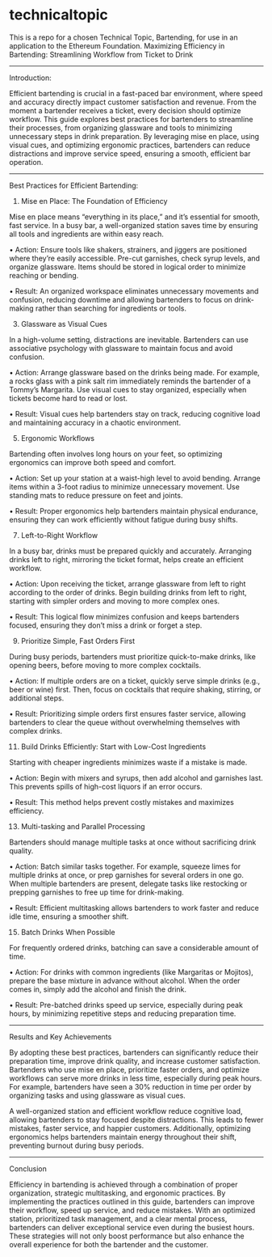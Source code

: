 # technicaltopic
This is a repo for a chosen Technical Topic, Bartending, for use in an application to the Ethereum Foundation.
Maximizing Efficiency in Bartending: Streamlining Workflow from Ticket to Drink
________________________________________
Introduction:

Efficient bartending is crucial in a fast-paced bar environment, where speed and accuracy directly impact customer satisfaction and revenue. 
From the moment a bartender receives a ticket, every decision should optimize workflow. This guide explores best practices for bartenders to 
streamline their processes, from organizing glassware and tools to minimizing unnecessary steps in drink preparation. By leveraging mise en place, 
using visual cues, and optimizing ergonomic practices, bartenders can reduce distractions and improve service speed, ensuring a smooth, efficient bar operation.
________________________________________

Best Practices for Efficient Bartending:

1. Mise en Place: The Foundation of Efficiency
   
Mise en place means “everything in its place,” and it’s essential for smooth, fast service. In a busy bar, a well-organized station saves time by ensuring
all tools and ingredients are within easy reach.

•	Action: Ensure tools like shakers, strainers, and jiggers are positioned where they’re easily accessible. Pre-cut garnishes, check syrup levels, and
organize glassware. Items should be stored in logical order to minimize reaching or bending.

•	Result: An organized workspace eliminates unnecessary movements and confusion, reducing downtime and allowing bartenders to focus on drink-making rather
 than searching for ingredients or tools.

3. Glassware as Visual Cues
   
In a high-volume setting, distractions are inevitable. Bartenders can use associative psychology with glassware to maintain focus and avoid confusion.

•	Action: Arrange glassware based on the drinks being made. For example, a rocks glass with a pink salt rim immediately reminds the bartender of a Tommy’s
 Margarita. Use visual cues to stay organized, especially when tickets become hard to read or lost.
 
•	Result: Visual cues help bartenders stay on track, reducing cognitive load and maintaining accuracy in a chaotic environment.

5. Ergonomic Workflows

Bartending often involves long hours on your feet, so optimizing ergonomics can improve both speed and comfort.

•	Action: Set up your station at a waist-high level to avoid bending. Arrange items within a 3-foot radius to minimize unnecessary movement.
Use standing mats to reduce pressure on feet and joints.

•	Result: Proper ergonomics help bartenders maintain physical endurance, ensuring they can work efficiently without fatigue during busy shifts.

7. Left-to-Right Workflow
   
In a busy bar, drinks must be prepared quickly and accurately. Arranging drinks left to right, mirroring the ticket format, helps create an efficient workflow.

•	Action: Upon receiving the ticket, arrange glassware from left to right according to the order of drinks. Begin building drinks from left to right, starting
with simpler orders and moving to more complex ones.

•	Result: This logical flow minimizes confusion and keeps bartenders focused, ensuring they don’t miss a drink or forget a step.

9. Prioritize Simple, Fast Orders First
    
During busy periods, bartenders must prioritize quick-to-make drinks, like opening beers, before moving to more complex cocktails.

•	Action: If multiple orders are on a ticket, quickly serve simple drinks (e.g., beer or wine) first. Then, focus on cocktails that require shaking, stirring,
or additional steps.

•	Result: Prioritizing simple orders first ensures faster service, allowing bartenders to clear the queue without overwhelming themselves with complex drinks.

11. Build Drinks Efficiently: Start with Low-Cost Ingredients

Starting with cheaper ingredients minimizes waste if a mistake is made.

•	Action: Begin with mixers and syrups, then add alcohol and garnishes last. This prevents spills of high-cost liquors if an error occurs.

•	Result: This method helps prevent costly mistakes and maximizes efficiency.

13. Multi-tasking and Parallel Processing
    
Bartenders should manage multiple tasks at once without sacrificing drink quality.

•	Action: Batch similar tasks together. For example, squeeze limes for multiple drinks at once, or prep garnishes for several orders in one go. When multiple
bartenders are present, delegate tasks like restocking or prepping garnishes to free up time for drink-making.

•	Result: Efficient multitasking allows bartenders to work faster and reduce idle time, ensuring a smoother shift.

15. Batch Drinks When Possible
    
For frequently ordered drinks, batching can save a considerable amount of time.

•	Action: For drinks with common ingredients (like Margaritas or Mojitos), prepare the base mixture in advance without alcohol. When the order comes in, simply add the alcohol and finish the drink.

•	Result: Pre-batched drinks speed up service, especially during peak hours, by minimizing repetitive steps and reducing preparation time.

________________________________________

Results and Key Achievements

By adopting these best practices, bartenders can significantly reduce their preparation time, improve drink quality, and increase customer satisfaction. Bartenders who 
use mise en place, prioritize faster orders, and optimize workflows can serve more drinks in less time, especially during peak hours. For example, bartenders have seen 
a 30% reduction in time per order by organizing tasks and using glassware as visual cues.

A well-organized station and efficient workflow reduce cognitive load, allowing bartenders to stay focused despite distractions. This leads to fewer mistakes, faster service, 
and happier customers. Additionally, optimizing ergonomics helps bartenders maintain energy throughout their shift, preventing burnout during busy periods.
________________________________________

Conclusion

Efficiency in bartending is achieved through a combination of proper organization, strategic multitasking, and ergonomic practices. By implementing the practices outlined in 
this guide, bartenders can improve their workflow, speed up service, and reduce mistakes. With an optimized station, prioritized task management, and a clear mental process, 
bartenders can deliver exceptional service even during the busiest hours. These strategies will not only boost performance but also enhance the overall experience for both the 
bartender and the customer.
